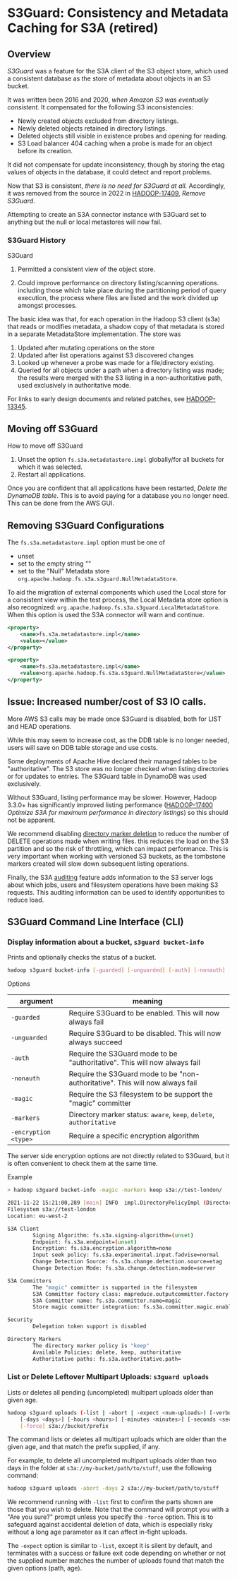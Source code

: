 <!---
  Licensed under the Apache License, Version 2.0 (the "License");
  you may not use this file except in compliance with the License.
  You may obtain a copy of the License at

   http://www.apache.org/licenses/LICENSE-2.0

  Unless required by applicable law or agreed to in writing, software
  distributed under the License is distributed on an "AS IS" BASIS,
  WITHOUT WARRANTIES OR CONDITIONS OF ANY KIND, either express or implied.
  See the License for the specific language governing permissions and
  limitations under the License. See accompanying LICENSE file.
-->

# S3Guard: Consistency and Metadata Caching for S3A (retired)

<!-- MACRO{toc|fromDepth=0|toDepth=5} -->

## Overview

*S3Guard* was a feature for the S3A client of the S3 object store,
which used a consistent database as the store of metadata about objects
in an S3 bucket.

It was written been 2016 and 2020, *when Amazon S3 was eventually consistent.*
It compensated for the following S3 inconsistencies: 
* Newly created objects excluded from directory listings.
* Newly deleted objects retained in directory listings.
* Deleted objects still visible in existence probes and opening for reading.
* S3 Load balancer 404 caching when a probe is made for an object before its creation.

It did not compensate for update inconsistency, though by storing the etag
values of objects in the database, it could detect and report problems.

Now that S3 is consistent, _there is no need for S3Guard at all._
Accordingly, it was removed from the source in 2022 in [HADOOP-17409](https://issues.apache.org/jira/browse/HADOOP-17409), _Remove S3Guard_.

Attempting to create an S3A connector instance with S3Guard set to anything but the
null or local metastores will now fail.


### S3Guard History

S3Guard

1. Permitted a consistent view of the object store.

1. Could improve performance on directory listing/scanning operations.
including those which take place during the partitioning period of query
execution, the process where files are listed and the work divided up amongst
processes.

The basic idea was that, for each operation in the Hadoop S3 client (s3a) that
reads or modifies metadata, a shadow copy of that metadata is stored in a
separate MetadataStore implementation. The store was 
1. Updated after mutating operations on the store
1. Updated after list operations against S3 discovered changes
1. Looked up whenever a probe was made for a file/directory existing.
1. Queried for all objects under a path when a directory listing was made; the results were
   merged with the S3 listing in a non-authoritative path, used exclusively in
   authoritative mode.
 

For links to early design documents and related patches, see
[HADOOP-13345](https://issues.apache.org/jira/browse/HADOOP-13345).


## Moving off S3Guard

How to move off S3Guard

1. Unset the option `fs.s3a.metadatastore.impl` globally/for all buckets for which it
   was selected.
1. Restart all applications.

Once you are confident that all applications have been restarted, _Delete the DynamoDB table_.
This is to avoid paying for a database you no longer need.
This can be done from the AWS GUI.

## Removing S3Guard Configurations

The `fs.s3a.metadatastore.impl` option must be one of
* unset
* set to the empty string ""
* set to the "Null" Metadata store `org.apache.hadoop.fs.s3a.s3guard.NullMetadataStore`.

To aid the migration of external components which used the Local store for a consistent
view within the test process, the Local Metadata store option is also recognized:
`org.apache.hadoop.fs.s3a.s3guard.LocalMetadataStore`.
When this option is used the S3A connector will warn and continue.


```xml
<property>
    <name>fs.s3a.metadatastore.impl</name>
    <value></value>
</property>
```

```xml
<property>
    <name>fs.s3a.metadatastore.impl</name>
    <value>org.apache.hadoop.fs.s3a.s3guard.NullMetadataStore</value>
</property>
```

## Issue: Increased number/cost of S3 IO calls.

More AWS S3 calls may be made once S3Guard is disabled, both for LIST and HEAD operations.

While this may seem to increase cost, as the DDB table is no longer needed, users will
save on DDB table storage and use costs.

Some deployments of Apache Hive declared their managed tables to be "authoritative".
The S3 store was no longer checked when listing directories or for updates to
entries. The S3Guard table in DynamoDB was used exclusively.

Without S3Guard, listing performance may be slower. However, Hadoop 3.3.0+ has significantly
improved listing performance ([HADOOP-17400](https://issues.apache.org/jira/browse/HADOOP-17400)
_Optimize S3A for maximum performance in directory listings_) so this should not be apparent.

We recommend disabling [directory marker deletion](directory_markers.html) to reduce
the number of DELETE operations made when writing files.
this reduces the load on the S3 partition and so the risk of throttling, which can
impact performance.
This is very important when working with versioned S3 buckets, as the tombstone markers
created will slow down subsequent listing operations.

Finally, the S3A [auditing](auditing.html) feature adds information to the S3 server logs
about which jobs, users and filesystem operations have been making S3 requests.
This auditing information can be used to identify opportunities to reduce load.


## S3Guard Command Line Interface (CLI)


### Display information about a bucket, `s3guard bucket-info`

Prints and optionally checks the status of a bucket.

```bash
hadoop s3guard bucket-info [-guarded] [-unguarded] [-auth] [-nonauth] [-magic] [-encryption ENCRYPTION] [-markers MARKER] s3a://BUCKET
```

Options

| argument | meaning |
|-----------|-------------|
| `-guarded` | Require S3Guard to be enabled. This will now always fail |
| `-unguarded` | Require S3Guard to be disabled. This will now always succeed |
| `-auth` | Require the S3Guard mode to be "authoritative". This will now always fail |
| `-nonauth` | Require the S3Guard mode to be "non-authoritative". This will now always fail |
| `-magic` | Require the S3 filesystem to be support the "magic" committer |
| `-markers` | Directory marker status: `aware`, `keep`, `delete`, `authoritative` |
| `-encryption <type>` | Require a specific encryption algorithm  |

The server side encryption options are not directly related to S3Guard, but
it is often convenient to check them at the same time.

Example

```bash
> hadoop s3guard bucket-info -magic -markers keep s3a://test-london/

2021-11-22 15:21:00,289 [main] INFO  impl.DirectoryPolicyImpl (DirectoryPolicyImpl.java:getDirectoryPolicy(189)) - Directory markers will be kept
Filesystem s3a://test-london
Location: eu-west-2

S3A Client
        Signing Algorithm: fs.s3a.signing-algorithm=(unset)
        Endpoint: fs.s3a.endpoint=(unset)
        Encryption: fs.s3a.encryption.algorithm=none
        Input seek policy: fs.s3a.experimental.input.fadvise=normal
        Change Detection Source: fs.s3a.change.detection.source=etag
        Change Detection Mode: fs.s3a.change.detection.mode=server

S3A Committers
        The "magic" committer is supported in the filesystem
        S3A Committer factory class: mapreduce.outputcommitter.factory.scheme.s3a=org.apache.hadoop.fs.s3a.commit.S3ACommitterFactory
        S3A Committer name: fs.s3a.committer.name=magic
        Store magic committer integration: fs.s3a.committer.magic.enabled=true

Security
        Delegation token support is disabled

Directory Markers
        The directory marker policy is "keep"
        Available Policies: delete, keep, authoritative
        Authoritative paths: fs.s3a.authoritative.path=

```


### List or Delete Leftover Multipart Uploads: `s3guard uploads`

Lists or deletes all pending (uncompleted) multipart uploads older than
given age.

```bash
hadoop s3guard uploads (-list | -abort | -expect <num-uploads>) [-verbose] \
    [-days <days>] [-hours <hours>] [-minutes <minutes>] [-seconds <seconds>] \
    [-force] s3a://bucket/prefix
```

The command lists or deletes all multipart uploads which are older than
the given age, and that match the prefix supplied, if any.

For example, to delete all uncompleted multipart uploads older than two
days in the folder at `s3a://my-bucket/path/to/stuff`, use the following
command:

```bash
hadoop s3guard uploads -abort -days 2 s3a://my-bucket/path/to/stuff
```

We recommend running with `-list` first to confirm the parts shown
are those that you wish to delete. Note that the command will prompt
you with a "Are you sure?" prompt unless you specify the `-force`
option. This is to safeguard against accidental deletion of data, which
is especially risky without a long age parameter as it can affect
in-fight uploads.

The `-expect` option is similar to `-list`, except it is silent by
default, and terminates with a success or failure exit code depending
on whether or not the supplied number matches the number of uploads
found that match the given options (path, age).


